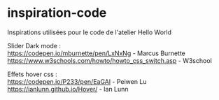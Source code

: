 # inspiration-code
Inspirations utilisées pour le code de l'atelier Hello World

  
Slider Dark mode : <br>
https://codepen.io/mburnette/pen/LxNxNg - Marcus Burnette<br>
https://www.w3schools.com/howto/howto_css_switch.asp - W3school

Effets hover css :<br>
https://codepen.io/P233/pen/EaGAl - Peiwen Lu<br>
https://ianlunn.github.io/Hover/ - Ian Lunn
